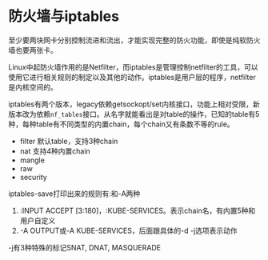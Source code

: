 # 防火墙与iptables

至少要两块网卡分别控制流进和流出，才能实现完整的防火功能，即使是纯软防火墙也要两张卡。

Linux中起防火墙作用的是Netfilter，而iptables是管理控制netfilter的工具，可以使用它进行相关规则的制定以及其他的动作。iptables是用户层的程序，netfilter是内核空间的。

iptables有两个版本，legacy依赖getsockopt/set内核接口，功能上相对受限，新版本改为依赖`nf_tables`接口。从名字就能看出是对table的操作，已知的table有5种，每种table有不同类型的内置chain，每个chain又有条数不等的rule。

* filter 默认table，支持3种chain
* nat 支持4种内置chain
* mangle
* raw
* security

iptables-save打印出来的规则有:和-A两种

1. :INPUT ACCEPT [3:180]，:KUBE-SERVICES。表示chain名，有内置5种和用户自定义
2. -A OUTPUT或-A KUBE-SERVICES，后面跟具体的-d -j选项表示动作

-j有3种特殊的标记SNAT, DNAT, MASQUERADE